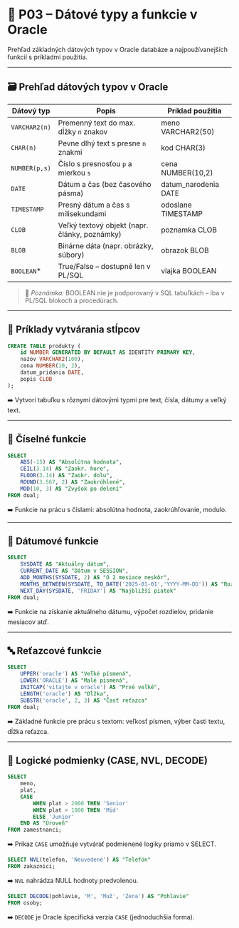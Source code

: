 
# 📘 P03 – Dátové typy a funkcie v Oracle

Prehľad základných dátových typov v Oracle databáze a najpoužívanejších funkcií s príkladmi použitia.

---

## 🗃️ Prehľad dátových typov v Oracle

| Dátový typ       | Popis                                              | Príklad použitia              |
|------------------|----------------------------------------------------|-------------------------------|
| `VARCHAR2(n)`    | Premenný text do max. dĺžky `n` znakov             | meno VARCHAR2(50)            |
| `CHAR(n)`        | Pevne dlhý text s presne `n` znakmi                | kod CHAR(3)                   |
| `NUMBER(p,s)`    | Číslo s presnosťou `p` a mierkou `s`               | cena NUMBER(10,2)            |
| `DATE`           | Dátum a čas (bez časového pásma)                  | datum_narodenia DATE         |
| `TIMESTAMP`      | Presný dátum a čas s milisekundami                 | odoslane TIMESTAMP           |
| `CLOB`           | Veľký textový objekt (napr. články, poznámky)      | poznamka CLOB                |
| `BLOB`           | Binárne dáta (napr. obrázky, súbory)               | obrazok BLOB                 |
| `BOOLEAN`*       | True/False – dostupné len v PL/SQL                 | vlajka BOOLEAN               |

> 🧠 *Poznámka:* BOOLEAN nie je podporovaný v SQL tabuľkách – iba v PL/SQL blokoch a procedúrach.

---

## 📌 Príklady vytvárania stĺpcov

```sql
CREATE TABLE produkty (
    id NUMBER GENERATED BY DEFAULT AS IDENTITY PRIMARY KEY,
    nazov VARCHAR2(100),
    cena NUMBER(10, 2),
    datum_pridania DATE,
    popis CLOB
);
```

➡️ Vytvorí tabuľku s rôznymi dátovými typmi pre text, čísla, dátumy a veľký text.

---

## 🧮 Číselné funkcie

```sql
SELECT
    ABS(-15) AS "Absolútna hodnota",
    CEIL(3.14) AS "Zaokr. hore",
    FLOOR(3.14) AS "Zaokr. dolu",
    ROUND(3.567, 2) AS "Zaokrúhlené",
    MOD(10, 3) AS "Zvyšok po delení"
FROM dual;
```

➡️ Funkcie na prácu s číslami: absolútna hodnota, zaokrúhľovanie, modulo.

---

## 📆 Dátumové funkcie

```sql
SELECT
    SYSDATE AS "Aktuálny dátum",
    CURRENT_DATE AS "Dátum v SESSION",
    ADD_MONTHS(SYSDATE, 2) AS "O 2 mesiace neskôr",
    MONTHS_BETWEEN(SYSDATE, TO_DATE('2025-01-01','YYYY-MM-DD')) AS "Rozdiel mesiacov",
    NEXT_DAY(SYSDATE, 'FRIDAY') AS "Najbližší piatok"
FROM dual;
```

➡️ Funkcie na získanie aktuálneho dátumu, výpočet rozdielov, pridanie mesiacov atď.

---

## 🔤 Reťazcové funkcie

```sql
SELECT
    UPPER('oracle') AS "Veľké písmená",
    LOWER('ORACLE') AS "Malé písmená",
    INITCAP('vitajte v oracle') AS "Prvé veľké",
    LENGTH('oracle') AS "Dĺžka",
    SUBSTR('oracle', 2, 3) AS "Časť reťazca"
FROM dual;
```

➡️ Základné funkcie pre prácu s textom: veľkosť písmen, výber časti textu, dĺžka reťazca.

---

## 🔎 Logické podmienky (CASE, NVL, DECODE)

```sql
SELECT
    meno,
    plat,
    CASE 
        WHEN plat > 2000 THEN 'Senior'
        WHEN plat > 1000 THEN 'Mid'
        ELSE 'Junior'
    END AS "Úroveň"
FROM zamestnanci;
```

➡️ Príkaz `CASE` umožňuje vytvárať podmienené logiky priamo v SELECT.

```sql
SELECT NVL(telefon, 'Neuvedené') AS "Telefón"
FROM zakaznici;
```

➡️ `NVL` nahrádza NULL hodnoty predvolenou.

```sql
SELECT DECODE(pohlavie, 'M', 'Muž', 'Žena') AS "Pohlavie"
FROM osoby;
```

➡️ `DECODE` je Oracle špecifická verzia `CASE` (jednoduchšia forma).

